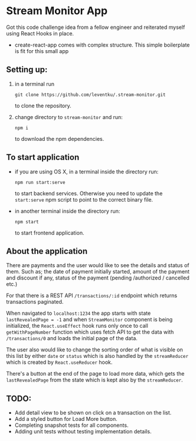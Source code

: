 # Stream Monitor App

Got this code challenge idea from a fellow engineer and reiterated myself using React Hooks in place.

- create-react-app comes with complex structure. This simple boilerplate is fit for this small app

## Setting up:
1. in a terminal run

   `git clone https://github.com/leventku/.stream-monitor.git`
  
   to clone the repository.

2. change directory to `stream-monitor` and run:

   `npm i`
   
   to download the npm dependencies.

## To start application

- if you are using OS X, in a terminal inside the directory run:

  `npm run start:serve`
  
  to start backend services. Otherwise you need to update the `start:serve` npm script to point to the correct binary file.

- in another terminal inside the directory run:

  `npm start`
  
  to start frontend application.



## About the application

There are payments and the user would like to see the details and status of them. Such as; the date of payment initially started, amount of the payment and discount if any, status of the payment (pending /authorized / cancelled etc.)

For that there is a REST API `/transactions/:id` endpoint which returns transactions paginated.

When navigated to `localhost:1234` the app starts with state `lastRevealedPage = -1` and when `StreamMonitor` component is being initialized, the `React.useEffect` hook runs only once to call `getWithPageNumber` function which uses fetch API to get the data with `/transactions/0` and loads the initial page of the data.

The user also would like to change the sorting order of what is visible on this list by either `date` or `status` which is also handled by the `streamReducer` which is created by `React.useReducer` hook.

There's a button at the end of the page to load more data, which gets the `lastRevealedPage` from the state which is kept also by the `streamReducer`.

## TODO:
- Add detail view to be shown on click on a transaction on the list.
- Add a styled button for Load More button.
- Completing snapshot tests for all components.
- Adding unit tests without testing implementation details.
